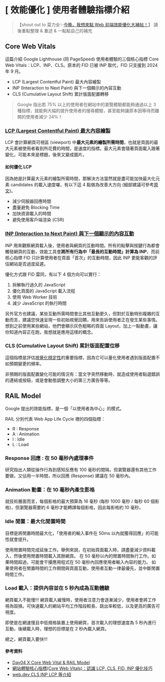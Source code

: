 # \[ 效能優化 ] 使用者體驗指標介紹
>【shout out to 莫力全✨<a href='https://ithelp.ithome.com.tw/users/20113277/ironman/3877' target='_blank'>今晚，我想來點 Web 前端效能優化大補帖！</a>】 
> 讀後重點整理 & 重述 & 一點點自己的補充

## Core Web Vitals
這篇介紹 Google Lighthouse (同 PageSpeed) 使用者體驗的三個核心指標 Core Web Vitals：LCP、INP、CLS。原本的 FID 已被 INP 取代，FID 只支援到 2024 年 9 月。

* LCP (Largest Contentful Paint) 最大內容繪製
* INP (Interaction to Next Paint) 與下一個顯示的內容互動
* CLS (Cumulative Layout Shift) 累計版面配置轉移
> Google 指出若 75% 以上的使用者在網站中的瀏覽體驗都能夠通過以上 3 種指標，就能夠大幅的提升使用者的搜尋體驗，甚至能夠讓原本因等待而離開的使用者減少 24%！


### <a href='https://web.dev/articles/lcp?hl=zh-tw' target='_blank'>LCP (Largest Contentful Paint) 最大內容繪製</a>
LCP 會計算網頁可視區 (viewport) 中**最大元素的繪製所需時間**，也就是頁面的最大元素被使用者看到所花費的時間，是速度的指標。最大元素會隨著頁面載入跟著變化，可能本來是標題，後來又變成圖片。

#### 如何優化 LCP

因為她是計算最大元素的繪製所需時間，那解決方法當然就是盡可能加快最大化元素 candidates 的載入速度囉，有以下這 4 點做為改善大方向 (細部建議可參考<a href='https://ithelp.ithome.com.tw/articles/10267350' target='_blank'>原文</a>)。
* 減少伺服器回應時間
* 盡量避免 Blocking Time
* 加快資源載入的時間
* 避免使用客戶端渲染 (CSR)


### <a href='https://web.dev/articles/inp?hl=zh-tw' target='_blank'>INP (Interaction to Next Paint) 與下一個顯示的內容互動</a>
INP 用來觀察網頁載入後，使用者與網頁的互動時間。所有的點擊與按鍵行為都會觸發網頁的互動，效能工具會**將所有行為中「最長的互動時間」計算為 INP**，而前核心指標 FID 只計算使用者在頁面「首次」的互動時間，因此 INP 更能客觀的評估網站是否過度延遲。

優化方式跟 FID 雷同，有以下 4 個方向可以實行：

1. 拆解執行過久的 JavaScript
2. 優化頁面的 JavaScript 載入流程
3. 使用 Web Worker 技術
4. 減少 JavaScript 的執行時間

另外官方也建議，某些互動所需時間會比其他互動更久，但對於互動特別複雜的互動而言，建議您快速呈現一些初始視覺回饋，用來告訴使用者正在發生某些事情。想到之前使用某些網站，他們會顯示灰色粗略的頁面 Layout，加上一點動畫，讓你知道內容正在跑，我想就是應用這樣的概念。


### CLS (Cumulative Layout Shift) 累計版面配置位移
這個指標是評估<a href='https://web.dev/articles/user-centric-performance-metrics?hl=zh-tw#types_of_metrics' target='_blank'>視覺化穩定性</a>的重要指標，因為它可以量化使用者遇到版面配置不如預期變更的頻率。

非預期的版面配置變化可能的情況有：當文字突然移動時，就造成使用者點選錯誤的連結或按鈕，或是會動態調整大小的第三方廣告等等。


## RAIL Model
Google 提出的效能指標，是一個「以使用者為中心」的模式。

RAIL 分別代表 Web App Life Cycle 裡的四個指標：

* R : Response
* A : Animation
* I : Idle
* L : Load

### Response 回應 : 在 50 毫秒內處理事件
研究指出人類從操作行為到感知反應有 100 毫秒的間隔，但瀏覽器還有其他工作要做，又佔用一半時間，所以回應 (Response) 建議在 50 毫秒內。



### Animation 動畫：在 10 毫秒內產生影格
就技術層面而言，每個影格的最大預算為 16 毫秒 (每秒 1000 毫秒 / 每秒 60 個影格)，但瀏覽器需要約 6 毫秒才能轉譯每個影格，因此每影格約 10 毫秒。



### Idle 閒置：最大化閒置時間
目標是將閒置時間最大化，「使用者的輸入事件在 50ms 以內就獲得回應」的可能性就會提升。

使用閒置時間完成延後工作。舉例來說，在初始頁面載入時，請盡量減少資料載入，然後使用閒置時間載入其餘網頁。
在 50 毫秒以內的閒置時間執行工作。如果時間超過，可能會干擾應用程式在 50 毫秒內回應使用者輸入內容的能力。
如果使用者在閒置時間的工作期間與頁面互動，使用者互動一律最優先，並中斷閒置時間工作。


### Load 載入：提供內容並在 5 秒內成為互動體驗
網頁載入不能慢!!! 網頁載入緩慢時，使用者注意力會逐漸減少，使用者會將工作視為毀損。可快速載入的網站平均工作階段較長、跳出率較低，以及更高的廣告可視度。

即使是在網速慢且中低規格裝置上使用網頁，首次載入的理想速度為 5 秒內進行互動，後續載入時，理想的目標是在 2 秒內載入網頁。

總之，網頁載入要快!!!



#### 參考資料
* <a href='https://ithelp.ithome.com.tw/articles/10267350' target='_blank'>Day04 X Core Web Vital & RAIL Model</a>
* <a href='https://ranking.works/knowledge/core-web-vitals/' target='_blank'>網站體驗核心指標(Core Web Vitals)：認識 LCP, CLS, FID, INP 優化技巧</a>
* <a href='https://web.dev/articles/cls?hl=zh-tw' target='_blank'>web.dev CLS INP LCP 等介紹</a>